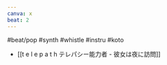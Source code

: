 ```yaml
---
canva: x
beat: 2
---
```

#beat/pop #synth #whistle #instru #koto 
- [[t e l e p a t h テレパシー能力者 - 彼女は夜に訪問]]